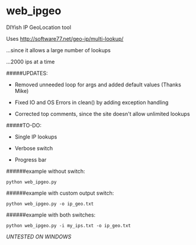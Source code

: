 # web_ipgeo

DIYish IP GeoLocation tool

Uses http://software77.net/geo-ip/multi-lookup/

...since it allows a large number of lookups

...2000 ips at a time


#####UPDATES:

- Removed unneeded loop for args and added default values (Thanks Mike)

- Fixed IO and OS Errors in clean() by adding exception handling

- Corrected top comments, since the site doesn't allow unlimited lookups


#####TO-DO:

- Single IP lookups

- Verbose switch

- Progress bar


######example without switch:

	python web_ipgeo.py
	

######example with custom output switch:

	python web_ipgeo.py -o ip_geo.txt
	

######example with both switches:

	python web_ipgeo.py -i my_ips.txt -o ip_geo.txt
	

_UNTESTED ON WINDOWS_


